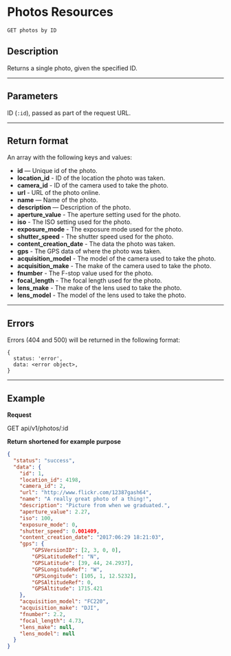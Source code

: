 # Photos Resources

    GET photos by ID

## Description
Returns a single photo, given the specified ID.

***

## Parameters

ID (`:id`), passed as part of the request URL.

***

## Return format
An array with the following keys and values:

- **id** — Unique id of the photo.
- **location_id** - ID of the location the photo was taken.
- **camera_id** - ID of the camera used to take the photo.
- **url** - URL of the photo online.
- **name** — Name of the photo.
- **description** — Description of the photo.
- **aperture_value** - The aperture setting used for the photo.
- **iso** - The ISO setting used for the photo.
- **exposure_mode** - The exposure mode used for the photo.
- **shutter_speed** - The shutter speed used for the photo.
- **content_creation_date** - The data the photo was taken.
- **gps** - The GPS data of where the photo was taken.
- **acquisition_model** - The model of the camera used to take the photo.
- **acquisition_make** - The make of the camera used to take the photo.
- **fnumber** - The F-stop value used for the photo.
- **focal_length** - The focal length used for the photo.
- **lens_make** - The make of the lens used to take the photo.
- **lens_model** - The model of the lens used to take the photo.

***

## Errors
Errors (404 and 500) will be returned in the following format:
```
{
  status: 'error',
  data: <error object>,
}
```

***

## Example
**Request**

   GET api/v1/photos/:id

**Return** __shortened for example purpose__
``` json
{
  "status": "success",
  "data": {
    "id": 1,
    "location_id": 4198,
    "camera_id": 2,
    "url": "http://www.flickr.com/12387gash64",
    "name": "A really great photo of a thing!",
    "description": "Picture from when we graduated.",
    "aperture_value": 2.27,
    "iso": 100,
    "exposure_mode": 0,
    "shutter_speed": 0.001409,
    "content_creation_date": "2017:06:29 18:21:03",
    "gps": {
        "GPSVersionID": [2, 3, 0, 0],
        "GPSLatitudeRef": "N",
        "GPSLatitude": [39, 44, 24.2937],
        "GPSLongitudeRef": "W",
        "GPSLongitude": [105, 1, 12.5232],
        "GPSAltitudeRef": 0,
        "GPSAltitude": 1715.421
    },
    "acquisition_model": "FC220",
    "acquisition_make": "DJI",
    "fnumber": 2.2,
    "focal_length": 4.73,
    "lens_make": null,
    "lens_model": null
  }
}
```
